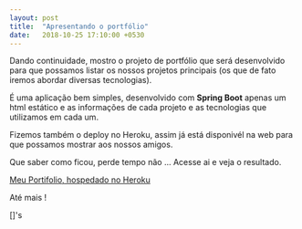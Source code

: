```yaml
---
layout: post
title:  "Apresentando o portfólio"
date:   2018-10-25 17:10:00 +0530
---
```


Dando continuidade, mostro o projeto de portfólio que será desenvolvido para que possamos listar os nossos projetos principais (os que de fato iremos abordar diversas tecnologias).

É uma aplicação bem simples, desenvolvido com **Spring Boot** apenas um html estático e as informações de cada projeto e as tecnologias que utilizamos em cada um.

Fizemos também o deploy no Heroku, assim já está disponivél na web para que possamos mostrar aos nossos amigos.

Que saber como ficou, perde tempo não ... Acesse ai e veja o resultado. 


[Meu Portifolio, hospedado no Heroku](https://meu-portifolio.herokuapp.com/)


Até mais !

[]'s